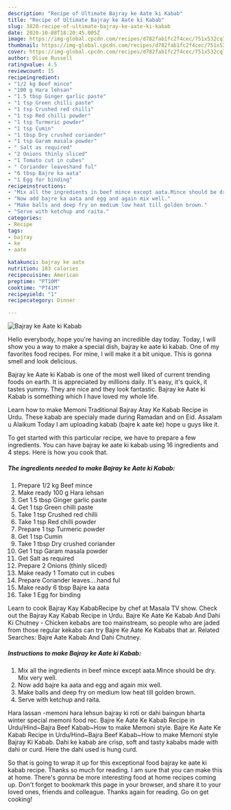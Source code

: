 ```yaml
---
description: "Recipe of Ultimate Bajray ke Aate ki Kabab"
title: "Recipe of Ultimate Bajray ke Aate ki Kabab"
slug: 3820-recipe-of-ultimate-bajray-ke-aate-ki-kabab
date: 2020-10-08T18:20:45.005Z
image: https://img-global.cpcdn.com/recipes/d782fab1fc2f4cec/751x532cq70/bajray-ke-aate-ki-kabab-recipe-main-photo.jpg
thumbnail: https://img-global.cpcdn.com/recipes/d782fab1fc2f4cec/751x532cq70/bajray-ke-aate-ki-kabab-recipe-main-photo.jpg
cover: https://img-global.cpcdn.com/recipes/d782fab1fc2f4cec/751x532cq70/bajray-ke-aate-ki-kabab-recipe-main-photo.jpg
author: Olive Russell
ratingvalue: 4.5
reviewcount: 15
recipeingredient:
- "1/2 kg Beef mince"
- "100 g Hara lehsan"
- "1.5 tbsp Ginger garlic paste"
- "1 tsp Green chilli paste"
- "1 tsp Crushed red chilli"
- "1 tsp Red chilli powder"
- "1 tsp Turmeric powder"
- "1 tsp Cumin"
- "1 tbsp Dry crushed coriander"
- "1 tsp Garam masala powder"
- " Salt as required"
- "2 Onions thinly sliced"
- "1 Tomato cut in cubes"
- " Coriander leaveshand ful"
- "6 tbsp Bajre ka aata"
- "1 Egg for binding"
recipeinstructions:
- "Mix all the ingredients in beef mince except aata.Mince should be dry. Mix very well."
- "Now add bajre ka aata and egg and again mix well."
- "Make balls and deep fry on medium low heat till golden brown."
- "Serve with ketchup and raita."
categories:
- Recipe
tags:
- bajray
- ke
- aate

katakunci: bajray ke aate 
nutrition: 183 calories
recipecuisine: American
preptime: "PT10M"
cooktime: "PT41M"
recipeyield: "1"
recipecategory: Dinner

---
```



![Bajray ke Aate ki Kabab](https://img-global.cpcdn.com/recipes/d782fab1fc2f4cec/751x532cq70/bajray-ke-aate-ki-kabab-recipe-main-photo.jpg)

Hello everybody, hope you're having an incredible day today. Today, I will show you a way to make a special dish, bajray ke aate ki kabab. One of my favorites food recipes. For mine, I will make it a bit unique. This is gonna smell and look delicious.

Bajray ke Aate ki Kabab is one of the most well liked of current trending foods on earth. It is appreciated by millions daily. It's easy, it's quick, it tastes yummy. They are nice and they look fantastic. Bajray ke Aate ki Kabab is something which I have loved my whole life.

Learn how to make Memoni Traditional Bajray Atay Ke Kabab Recipe in Urdu. These kabab are specialy made during Ramadan and on Eid. Assalam u Alaikum Today I am uploading kabab (bajre k aate ke) hope u guys like it.


To get started with this particular recipe, we have to prepare a few ingredients. You can have bajray ke aate ki kabab using 16 ingredients and 4 steps. Here is how you cook that.

<!--inarticleads1-->

##### The ingredients needed to make Bajray ke Aate ki Kabab:

1. Prepare 1/2 kg Beef mince
1. Make ready 100 g Hara lehsan
1. Get 1.5 tbsp Ginger garlic paste
1. Get 1 tsp Green chilli paste
1. Take 1 tsp Crushed red chilli
1. Take 1 tsp Red chilli powder
1. Prepare 1 tsp Turmeric powder
1. Get 1 tsp Cumin
1. Take 1 tbsp Dry crushed coriander
1. Get 1 tsp Garam masala powder
1. Get  Salt as required
1. Prepare 2 Onions (thinly sliced)
1. Make ready 1 Tomato cut in cubes
1. Prepare  Coriander leaves....hand ful
1. Make ready 6 tbsp Bajre ka aata
1. Take 1 Egg for binding


Learn to cook Bajray Kay KababRecipe by chef at Masala TV show. Check out the Bajray Kay Kabab Recipe in Urdu. Bajre Ke Aate Ke Kabab And Dahi Ki Chutney - Chicken kebabs are too mainstream, so people who are jaded from those regular kekabs can try Bajre Ke Aate Ke Kababs that ar. Related Searches: Bajre Aate Kabab And Dahi Chutney. 

<!--inarticleads2-->

##### Instructions to make Bajray ke Aate ki Kabab:

1. Mix all the ingredients in beef mince except aata.Mince should be dry. Mix very well.
1. Now add bajre ka aata and egg and again mix well.
1. Make balls and deep fry on medium low heat till golden brown.
1. Serve with ketchup and raita.


Hara lassan -memoni hara lehsun bajray ki roti or dahi baingun bharta winter special memoni food rec. Bajre Ke Aate Ke Kabab Recipe in Urdu/Hind~Bajra Beef Kabab~How to make Memoni style. Bajre Ke Aate Ke Kabab Recipe in Urdu/Hind~Bajra Beef Kabab~How to make Memoni style Bajray Ki Kabab. Dahi ke kabab are crisp, soft and tasty kababs made with dahi or curd. Here the dahi used is hung curd. 

So that is going to wrap it up for this exceptional food bajray ke aate ki kabab recipe. Thanks so much for reading. I am sure that you can make this at home. There's gonna be more interesting food at home recipes coming up. Don't forget to bookmark this page in your browser, and share it to your loved ones, friends and colleague. Thanks again for reading. Go on get cooking!
